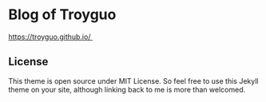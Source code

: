 # Blog of Troyguo

https://troyguo.github.io/ 

## License

This theme is open source under MIT License. So feel free to use this Jekyll theme on your site, although linking back to me is more than welcomed.
